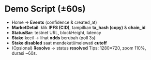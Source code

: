 <!-- BEGIN KETTY:DEMO_SCRIPT v1 -->
# Demo Script (±60s)
- Home → **Events** (confidence & created_at)
- **MarketDetail**: klik **IPFS (CID)**, tampilkan **tx_hash (copy)** & **chain_id**
- **StatusBar**: testnet URL, blockHeight, latency
- **Stake** kecil → lihat **odds** berubah (poll 3s)
- **Stake disabled** saat mendekati/melewati **cutoff**
- (Opsional) **Resolve** → status **resolved**
Tips: 1280×720, zoom 110%, durasi ~60s.
<!-- END KETTY:DEMO_SCRIPT v1 -->
